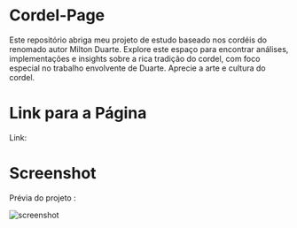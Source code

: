 # Cordel-Page
Este repositório abriga meu projeto de estudo baseado nos cordéis do renomado autor Milton Duarte. Explore este espaço para encontrar análises, implementações e insights sobre a rica tradição do cordel, com foco especial no trabalho envolvente de Duarte. Aprecie a arte e cultura do cordel.

# Link para a Página

Link: 

# Screenshot
Prévia do projeto :

![screenshot](Screenshot.jpg)
